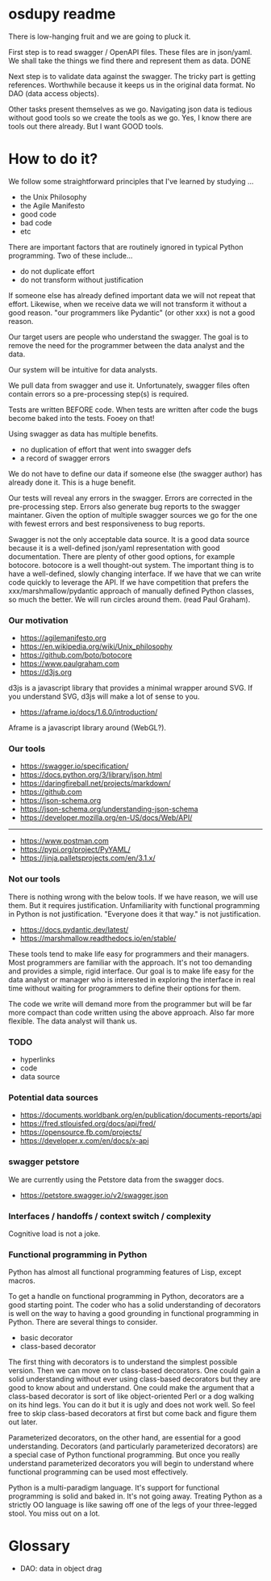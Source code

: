 # osdupy readme

There is low-hanging fruit and we are going to pluck it.

First step is to read swagger / OpenAPI files.
These files are in json/yaml.
We shall take the things we find there and represent them as data.
DONE

Next step is to validate data against the swagger.  The tricky part is getting
references.  Worthwhile because it keeps us in the original data format.  No
DAO (data access objects).

Other tasks present themselves as we go.  Navigating json data is tedious
without good tools so we create the tools as we go.
Yes, I know there are tools out there already.  But I want GOOD tools.


# How to do it?

We follow some straightforward principles that I've learned by studying ...

- the Unix Philosophy
- the Agile Manifesto
- good code
- bad code
- etc

There are important factors that are routinely ignored in typical Python
programming.  Two of these include...

- do not duplicate effort
- do not transform without justification

If someone else has already defined important data we will not repeat that
effort.  Likewise, when we receive data we will not transform it without a good
reason.  "our programmers like Pydantic" (or other xxx) is not a good reason.

Our target users are people who understand the swagger.  The goal is to remove
the need for the programmer between the data analyst and the data.

Our system will be intuitive for data analysts.

We pull data from swagger and use it.  Unfortunately, swagger files often
contain errors so a pre-processing step(s) is required.

Tests are written BEFORE code.  When tests are written after code the bugs
become baked into the tests.  Fooey on that!

Using swagger as data has multiple benefits.

- no duplication of effort that went into swagger defs
- a record of swagger errors

We do not have to define our data if someone else (the swagger author) has
already done it.  This is a huge benefit.

Our tests will reveal any errors in the swagger.  Errors are corrected in the
pre-processing step.  Errors also generate bug reports to the swagger maintaner.
Given the option of multiple swagger sources we go for the one with fewest
errors and best responsiveness to bug reports.

Swagger is not the only acceptable data source.  It is a good data source
because it is a well-defined json/yaml representation with good documentation.
There are plenty of other good options, for example botocore.  botocore is
a well thought-out system.
The important thing is to have a well-defined, slowly changing interface.  If we
have that we can write code quickly to leverage the API.  If we have competition
that prefers the xxx/marshmallow/pydantic approach of manually defined Python
classes, so much the better.  We will run circles around them.  (read Paul
Graham).

### Our motivation

- https://agilemanifesto.org
- https://en.wikipedia.org/wiki/Unix_philosophy
- https://github.com/boto/botocore
- https://www.paulgraham.com
- https://d3js.org

d3js is a javascript library that provides a minimal wrapper around SVG.  If you
understand SVG, d3js will make a lot of sense to you.

- https://aframe.io/docs/1.6.0/introduction/

Aframe is a javascript library around (WebGL?).



### Our tools

- https://swagger.io/specification/
- https://docs.python.org/3/library/json.html
- https://daringfireball.net/projects/markdown/
- https://github.com
- https://json-schema.org
- https://json-schema.org/understanding-json-schema
- https://developer.mozilla.org/en-US/docs/Web/API/

-----------------------------

- https://www.postman.com
- https://pypi.org/project/PyYAML/
- https://jinja.palletsprojects.com/en/3.1.x/

### Not our tools

There is nothing wrong with the below tools.  If we have reason, we will use
them.  But it requires justification.  Unfamiliarity with functional programming
in Python is not justification.  "Everyone does it that way." is not
justification.

- https://docs.pydantic.dev/latest/
- https://marshmallow.readthedocs.io/en/stable/

These tools tend to make life easy for programmers and their managers.  Most
programmers are familiar with the approach.  It's not too demanding and provides
a simple, rigid interface.  Our goal is to make life easy for the data analyst
or manager who is interested in exploring the interface in real time without
waiting for programmers to define their options for them.

The code we write will demand more from the programmer but will be far more
compact than code written using the above approach.  Also far more flexible.
The data analyst will thank us.



### TODO

- hyperlinks
- code
- data source

### Potential data sources

- https://documents.worldbank.org/en/publication/documents-reports/api
- https://fred.stlouisfed.org/docs/api/fred/
- https://opensource.fb.com/projects/
- https://developer.x.com/en/docs/x-api

### swagger petstore

We are currently using the Petstore data from the swagger docs.

- https://petstore.swagger.io/v2/swagger.json


### Interfaces / handoffs / context switch / complexity

Cognitive load is not a joke.


### Functional programming in Python

Python has almost all functional programming features of Lisp, except macros.

To get a handle on functional programming in Python, decorators are a good
starting point.  The coder who has a solid understanding of decorators is well
on the way to having a good grounding in functional programming in Python.
There are several things to consider.

- basic decorator
- class-based decorator

The first thing with decorators is to understand the simplest possible version.
Then we can move on to class-based decorators.   One could gain a solid
understanding without ever using class-based decorators but they are good to
know about and understand.  One could make the argument that a class-based
decorator is sort of like object-oriented Perl or a dog walking on its hind
legs.  You can do it but it is ugly and does not work well.  So feel free to
skip class-based decorators at first but come back and figure them out later.

Parameterized decorators, on the other hand, are essential for a good
understanding.  Decorators (and particularly parameterized decorators) are
a special case of Python functional programming.  But once you really understand
parameterized decorators you will begin to understand where functional
programming can be used most effectively.

Python is a multi-paradigm language.  It's support for functional programming is
solid and baked in.  It's not going away.  Treating Python as a strictly OO
language is like sawing off one of the legs of your three-legged stool.
You miss out on a lot.


# Glossary

- DAO: data in object drag


